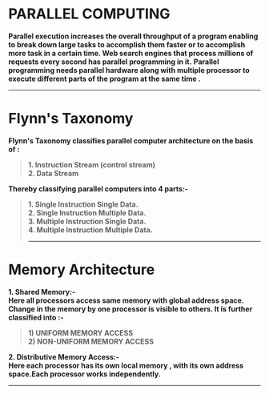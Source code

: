 # PARALLEL COMPUTING
**Parallel execution increases the overall throughput of a program enabling to break down large tasks to accomplish them faster or to accomplish more task in a certain time. Web search engines that process millions of requests every second has parallel programming in it.**
**Parallel programming needs parallel hardware along with multiple processor to execute different parts of the program at the same time .**<hr>
# Flynn's Taxonomy
**Flynn's Taxonomy classifies parallel computer architecture on the basis of :**
> **1. Instruction Stream (control stream)**<br>
> **2. Data Stream** 

**Thereby classifying parallel computers into 4 parts:-**
> **1. Single Instruction Single Data.**<br>
> **2. Single Instruction Multiple Data.**<br>
> **3. Multiple Instruction Single Data.**<br>
> **4. Multiple Instruction Multiple Data.**<hr>
# Memory Architecture
**1. Shared Memory:-**<br>
**Here all processors access same memory with global address space. Change in the memory by one processor is visible to others. It is further classified into :-**
   > **1) UNIFORM MEMORY ACCESS**<br>
   > **2) NON-UNIFORM MEMORY ACCESS**<br> 
 
 **2. Distributive Memory Access:-**<br>
 **Here each processor has its own local memory , with its own address space.Each processor works independently.**<hr>     


